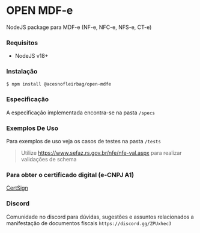# OPEN MDF-e

NodeJS package para MDF-e (NF-e, NFC-e, NFS-e, CT-e)

### Requisitos

- NodeJS v18+

### Instalação

```bash
$ npm install @acesnofleirbag/open-mdfe
```

### Especificação

A especificação implementada encontra-se na pasta `/specs`

### Exemplos De Uso

Para exemplos de uso veja os casos de testes na pasta `/tests`

> Utilize <https://www.sefaz.rs.gov.br/nfe/nfe-val.aspx> para realizar validações de schema 

### Para obter o certificado digital (e-CNPJ A1)

[CertSign](https://www.certisign.com.br/)

### Discord

Comunidade no discord para dúvidas, sugestões e assuntos relacionados a manifestação de documentos fiscais
`https://discord.gg/ZPUxhec3`

